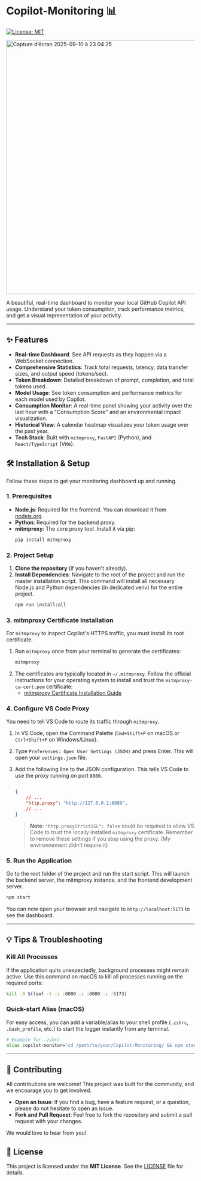 #  Copilot-Monitoring 📊

[![License: MIT](https://img.shields.io/badge/License-MIT-yellow.svg)](https://opensource.org/licenses/MIT)

<img width="1347" height="676" alt="Capture d’écran 2025-09-10 à 23 04 25" src="https://github.com/user-attachments/assets/072a7e5d-a6f0-43f2-8194-f393b16b7da4" />

A beautiful, real-time dashboard to monitor your local GitHub Copilot API usage. Understand your token consumption, track performance metrics, and get a visual representation of your activity.

---

## ✨ Features

*   **Real-time Dashboard**: See API requests as they happen via a WebSocket connection.
*   **Comprehensive Statistics**: Track total requests, latency, data transfer sizes, and output speed (tokens/sec).
*   **Token Breakdown**: Detailed breakdown of prompt, completion, and total tokens used.
*   **Model Usage**: See token consumption and performance metrics for each model used by Copilot.
*   **Consumption Monitor**: A real-time panel showing your activity over the last hour with a "Consumption Score" and an environmental impact visualization.
*   **Historical View**: A calendar heatmap visualizes your token usage over the past year.
*   **Tech Stack**: Built with `mitmproxy`, `FastAPI` (Python), and `React/TypeScript` (Vite).

## 🛠️ Installation & Setup

Follow these steps to get your monitoring dashboard up and running.

### 1. Prerequisites

*   **Node.js**: Required for the frontend. You can download it from [nodejs.org](https://nodejs.org/).
*   **Python**: Required for the backend proxy.
*   **mitmproxy**: The core proxy tool. Install it via pip:
    ```bash
    pip install mitmproxy
    ```

### 2. Project Setup

1.  **Clone the repository** (if you haven't already).
2.  **Install Dependencies**:
    Navigate to the root of the project and run the master installation script. This command will install all necessary Node.js and Python dependencies (in dedicated venv) for the entire project.
    ```bash
    npm run install:all
    ```

### 3. mitmproxy Certificate Installation

For `mitmproxy` to inspect Copilot's HTTPS traffic, you must install its root certificate.

1.  Run `mitmproxy` once from your terminal to generate the certificates:
    ```bash
    mitmproxy
    ```
2.  The certificates are typically located in `~/.mitmproxy`. Follow the official instructions for your operating system to install and trust the `mitmproxy-ca-cert.pem` certificate:
    *   [mitmproxy Certificate Installation Guide](https://docs.mitmproxy.org/stable/howto-install-certificates/)

### 4. Configure VS Code Proxy

You need to tell VS Code to route its traffic through `mitmproxy`.

1.  In VS Code, open the Command Palette (`Cmd+Shift+P` on macOS or `Ctrl+Shift+P` on Windows/Linux).
2.  Type `Preferences: Open User Settings (JSON)` and press Enter. This will open your `settings.json` file.
3.  Add the following line to the JSON configuration. This tells VS Code to use the proxy running on port `8080`.

    ```json
    
    {
        // ...
        "http.proxy": "http://127.0.0.1:8080",
        // ...
    }
    ```
    > **Note**: `"http.proxyStrictSSL": false` could be required to allow VS Code to trust the locally installed `mitmproxy` certificate. Remember to remove these settings if you stop using the proxy. (My environnement didn't require it)

### 5. Run the Application

Go to the root folder of the project and run the start script. This will launch the backend server, the mitmproxy instance, and the frontend development server.

```bash
npm start
```

You can now open your browser and navigate to `http://localhost:5173` to see the dashboard.

---

## 💡 Tips & Troubleshooting

### Kill All Processes

If the application quits unexpectedly, background processes might remain active. Use this command on macOS to kill all processes running on the required ports:

```bash
kill -9 $(lsof -t -i :8000 -i :8080 -i :5173)
```

### Quick-start Alias (macOS)

For easy access, you can add a variable/alias to your shell profile (`.zshrc`, `.bash_profile`, etc.) to start the logger instantly from any terminal.

```bash
# Example for .zshrc
alias copilot-monitor="cd /path/to/your/Copilot-Monitoring/ && npm start"
```

---

## 🤝 Contributing

All contributions are welcome! This project was built for the community, and we encourage you to get involved.

*   **Open an Issue**: If you find a bug, have a feature request, or a question, please do not hesitate to open an issue.
*   **Fork and Pull Request**: Feel free to fork the repository and submit a pull request with your changes.

We would love to hear from you!

## 📜 License

This project is licensed under the **MIT License**. See the [LICENSE](LICENSE) file for details.
